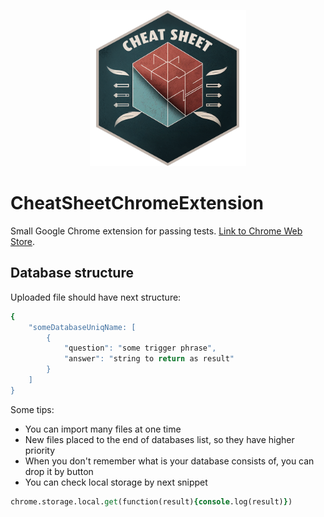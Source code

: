 <p align="center">
    <img alt="logo" src="https://github.com/mdgfox/CheatSheetChromeExtension/blob/main/public/icons/readme.png?raw=true" width="250">
</p>

# CheatSheetChromeExtension
Small Google Chrome extension for passing tests. [Link to Chrome Web Store](https://chrome.google.com/webstore/detail/cheat-sheet-extension/enlhdgahjnhlfjfpkclignnnolokpplp?utm_source=ext_app_menu).

## Database structure
Uploaded file should have next structure: 
~~~tcl
{
    "someDatabaseUniqName: [
        {
            "question": "some trigger phrase",
            "answer": "string to return as result"
        }
    ]
}
~~~
Some tips:
* You can import many files at one time
* New files placed to the end of databases list, so they have higher priority
* When you don't remember what is your database consists of, you can drop it by button
* You can check local storage by next snippet
~~~tcl
chrome.storage.local.get(function(result){console.log(result)})
~~~
